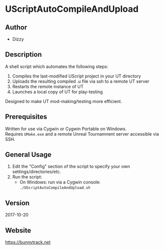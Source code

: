 # UScriptAutoCompileAndUpload

## Author
* Dizzy

## Description
A shell script which automates the following steps:
1. Compiles the last-modified UScript project in your UT directory
2. Uploads the resulting compiled .u file via ssh to a remote UT server
3. Restarts the remote instance of UT
4. Launches a local copy of UT for play-testing

Designed to make UT mod-making/testing more efficient.

## Prerequisites
Written for use via Cygwin or Cygwin Portable on Windows.  
Requires `UMake.exe` and a remote Unreal Tournamnent server accessible via SSH.

## General Usage
1. Edit the "Config" section of the script to specify your own settings/directories/etc.
2. Run the script:
    * On Windows: run via a Cygwin console: `./UScriptAutoCompileAndUpload.sh`

## Version
2017-10-20

## Website
https://bunnytrack.net
